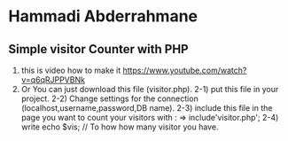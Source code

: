 # Hammadi Abderrahmane
Simple visitor Counter with PHP
-------------------------------
1) this is video how to make it
https://www.youtube.com/watch?v=q6qRJPPVBNk
2) Or You can just download this file (visitor.php).
2-1) put this file in your project.
2-2) Change settings for the connection (localhost,username,password,DB name).
2-3) include this file in the page you want to count your visitors with :
=> include'visitor.php';
2-4) write echo $vis; // To how how many visitor you have.
